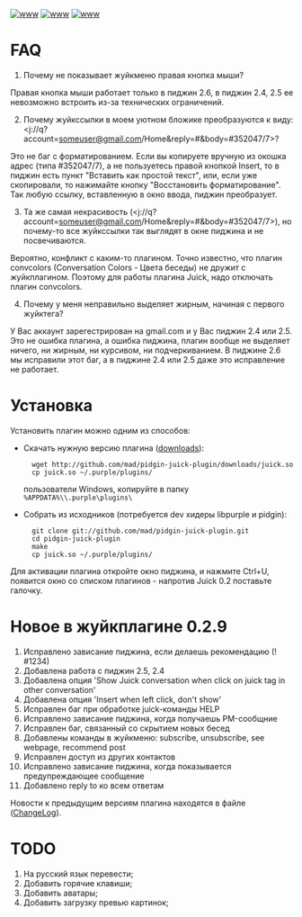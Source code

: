<meta http-equiv="content-type" content="text/html; charset=utf-8" />

[![www](http://img171.imageshack.us/img171/946/juick.th.png)](http://img171.imageshack.us/img171/946/juick.png)
[![www](http://img38.imageshack.us/img38/3261/jubonologinru.th.png)](http://img38.imageshack.us/img38/3261/jubonologinru.png)
[![www](http://img7.imageshack.us/img7/830/pidginrightclick.th.png)](http://img7.imageshack.us/img7/830/pidginrightclick.png)

# FAQ

 1. Почему не показывает жуйкменю правая кнопка мыши?

  Правая кнопка мыши работает только в пиджин 2.6, в пиджин 2.4, 2.5 ее невозможно встроить из-за технических ограничений.

 2. Почему жуйкссылки в моем уютном бложике преобразуются к виду: <j://q?account=someuser@gmail.com/Home&reply=#&body=#352047/7>?

  Это не баг с форматированием. Если вы копируете вручную из окошка адрес (типа #352047/7), а не пользуетесь правой кнопкой Insert, то в пиджин есть пункт "Вставить как простой текст", или, если уже скопировали, то нажимайте кнопку "Восстановить форматирование". Так любую ссылку, вставленную в окно ввода, пиджин преобразует.

 3. Та же самая некрасивость (<j://q?account=someuser@gmail.com/Home&reply=#&body=#352047/7>), но почему-то все жуйкссылки так выглядят в окне пиджина и не посвечиваются.

  Вероятно, конфликт с каким-то плагином. Точно известно, что плагин convcolors (Conversation Colors - Цвета беседы) не дружит с жуйкплагином. Поэтому для работы плагина Juick, надо отключать плагин convcolors.

 4. Почему у меня неправильно выделяет жирным, начиная с первого жуйктега?

  У Вас аккаунт зарегестрирован на gmail.com и у Вас пиджин 2.4 или 2.5. Это не ошибка плагина, а ошибка пиджина, плагин вообще не выделяет ничего, ни жирным, ни курсивом, ни подчеркиванием. В пиджине 2.6 мы исправили этот баг, а в пиджине 2.4 или 2.5 даже это исправление не работает.

# Установка

Установить плагин можно одним из способов:

- Скачать нужную версию плагина ([downloads](http://github.com/mad/pidgin-juick-plugin/downloads)):

        wget http://github.com/mad/pidgin-juick-plugin/downloads/juick.so
        cp juick.so ~/.purple/plugins/

    пользователи Windows, копируйте в папку `%APPDATA%\\.purple\plugins\`

- Собрать из исходников (потребуется dev хидеры libpurple и pidgin):

        git clone git://github.com/mad/pidgin-juick-plugin.git
        cd pidgin-juick-plugin
        make
        cp juick.so ~/.purple/plugins/

Для активации плагина откройте окно пиджина, и нажмите Ctrl+U, появится окно
со списком плагинов - напротив Juick 0.2 поставьте галочку.

# Новое в жуйкплагине 0.2.9
 1. Исправлено зависание пиджина, если делаешь рекомендацию (! #1234)
 2. Добавлена работа с пиджин 2.5, 2.4
 3. Добавлена опция 'Show Juick conversation when click on juick tag in other conversation'
 4. Добавлена опция 'Insert when left click, don't show'
 5. Исправлен баг при обработке juick-команды HELP
 6. Исправлено зависание пиджина, когда получаешь PM-сообщние
 7. Исправлен баг, связанный со скрытием новых бесед
 8. Добавлены команды в жуйкменю: subscribe, unsubscribe, see webpage, recommend post
 9. Исправлен доступ из других контактов
 10. Исправлено зависание пиджина, когда показывается предупреждающее сообщение
 11. Добавлено reply to ко всем ответам

Новости к предыдущим версиям плагина находятся в файле ([ChangeLog](http://github.com/mad/pidgin-juick-plugin/blob/master/ChangeLog)).

# TODO
 1. На русский язык перевести;
 2. Добавить горячие клавиши;
 3. Добавить аватары;
 4. Добавить загрузку превью картинок;

